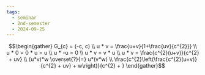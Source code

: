 ```yaml
---
tags:
  - seminar
  - 2nd-semester
  - 2024-09-25
---
```

$$\begin{gather}
G_{c} = (-c, c) \\
u * v = \frac{u+v}{1+\frac{uv}{c^{2}}} \\
u * 0 = 0 * u = u \\
u * -u = 0 \\
u * v = v * u \\
u * v = \frac{c^{2}(u+v)}{c^{2} + uv} \\
(u*v)*w \overset{?}{=} u*(v*w) \\
\frac{c^{2}\left(\frac{c^{2}(u+v)}{c^{2} + uv} + w\right)}{c^{2} + }
\end{gather}$$